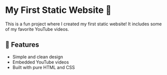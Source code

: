 # My First Static Website 🌟  

This is a fun project where I created my first static website! It includes some of my favorite YouTube videos.  

## 🚀 Features  

- Simple and clean design  
- Embedded YouTube videos  
- Built with pure HTML and CSS 
